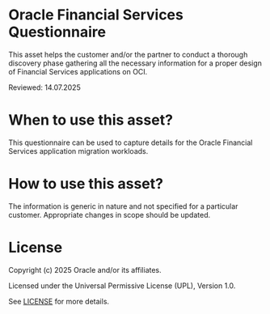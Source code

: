 # Oracle Financial Services Questionnaire

This asset helps the customer and/or the partner to conduct a thorough discovery phase gathering all the necessary information for a proper design of Financial Services applications on OCI.

Reviewed: 14.07.2025

# When to use this asset?

This questionnaire can be used to capture details for the Oracle Financial Services application migration workloads.

# How to use this asset?

The information is generic in nature and not specified for a particular customer. Appropriate changes in scope should be updated.

# License

Copyright (c) 2025 Oracle and/or its affiliates.

Licensed under the Universal Permissive License (UPL), Version 1.0.

See [LICENSE](LICENSE) for more details.



